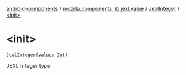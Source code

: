 [android-components](../../index.md) / [mozilla.components.lib.jexl.value](../index.md) / [JexlInteger](index.md) / [&lt;init&gt;](./-init-.md)

# &lt;init&gt;

`JexlInteger(value: `[`Int`](https://kotlinlang.org/api/latest/jvm/stdlib/kotlin/-int/index.html)`)`

JEXL Integer type.

